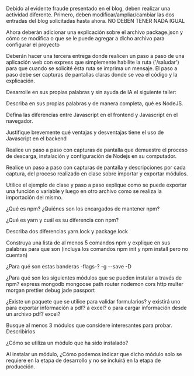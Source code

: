 Debido al evidente fraude presentado en el blog, deben realizar una actividad diferente.
Primero, deben modificar/ampliar/cambiar las dos entradas del blog solicitadas hasta ahora. NO DEBEN TENER NADA IGUAL

Ahora deberán adicionar una explicación sobre el archivo package.json y cómo se modifica o que se le puede agregar a dicho archivo para configurar el proyecto

Deberán hacer una tercera entrega donde realicen  un paso a paso de una aplicación web con express que simplemente habilite la ruta ('/saludar') para que cuando se solicité ésta ruta se imprima un mensaje. El paso a paso debe ser capturas de pantallas claras donde se vea el código y la explicación.

Desarrolle en sus propias palabras y sin ayuda de IA el siguiente taller:

Describa en sus propias palabras y de manera completa, qué es NodeJS.

Defina las diferencias entre Javascript en el frontend y Javascript en el navegador.

Justifique brevemente qué ventajas y desventajas tiene el uso de Javascript en el backend

Realice un paso a paso con capturas de pantalla que demuestre el proceso de descarga, instalación y configuración de Nodejs en su computador.

Realice un paso a paso con capturas de pantalla y descripciones por cada captura, del proceso realizado en clase sobre importar y exportar módulos.

Utilice el ejemplo de clase y paso a paso explique como se puede exportar una función o variable y luego en otro archivo como se realiza la importación del mismo.

¿Qué es npm? ¿Quiénes son los encargados de mantener npm?

¿Qué es yarn y cuál es su diferencia con npm?

Describa dos diferencias yarn.lock y package.lock

Construya una lista de al menos 5 comandos npm y explique en sus palabras para que son (incluya los comandos npm init y npm install pero no cuentan)

¿Para qué son estas banderas -flags-?
-g
--save
-D

¿Para qué son los siguientes módulos que se pueden instalar a través de npm?
express
mongodb
mongoose
path
router
nodemon
cors
http
multer
morgan
prettier
debug
jade
passport

¿Existe un paquete que se utilice para validar formularios? y existirá uno para exportar información a pdf? a excel? o para cargar información desde un archivo pdf? excel?

Busque al menos 3 módulos que considere interesantes para probar. Describirlos

¿Cómo se utiliza un módulo que ha sido instalado?

Al instalar un módulo, ¿Cómo podemos indicar que dicho módulo solo se requiere en la etapa de desarrollo y no se incluirá en la etapa de producción.
